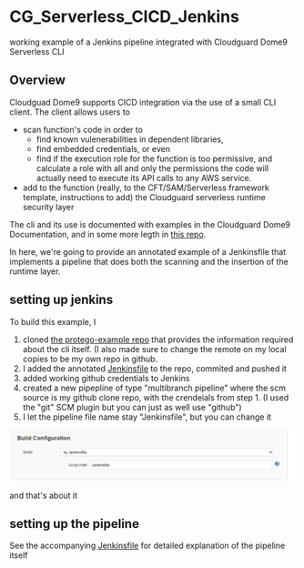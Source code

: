 # CG_Serverless_CICD_Jenkins
working example of a Jenkins pipeline integrated with Cloudguard Dome9 Serverless CLI

## Overview

Cloudguad Dome9 supports CICD integration via the use of a small CLI client. The client allows users to 
 * scan function's code  in order to 
     + find known vulenerabilities in dependent libraries, 
     + find embedded credentials, or even 
     + find if the execution role for the function is too permissive, and calculate a role with all and only the permissions the code will actually need to execute its API calls to any AWS service. 
 * add to the function (really, to the CFT/SAM/Serverless framework template, instructions to add) the Cloudguard serverless runtime security layer

The cli and its use is documented with examples in the Cloudguard Dome9 Documentation, and in some more legth in [this repo](https://github.com/dome9/protego-examples).

In here, we're going to provide an annotated example of a Jenkinsfile that implements a pipeline that does both the scanning and the insertion of the runtime layer.

## setting up jenkins

To build this example, I 
1) cloned [the protego-example repo](https://github.com/dome9/protego-examples) that provides the information required about the cli itself. (I also made sure to change the remote on my local copies to be my own repo in github.
2) I added the annotated [Jenkinsfile](/Jenkinsfile) to the repo, commited and pushed it
3) added working github credentials to Jenkins
4) created a new pipepline of type "multibranch pipeline" where the scm source is my github clone repo, with the crendeials from step 1. (I used the "git" SCM plugin but you can just as well use "github")
5) I let the pipeline file name stay "Jenkinsfile", but you can change it
   
![Alt setting up source](/Readmepics/pipelinesettings.JPG?raw=true "pipeline setup")

and that's about it



## setting up the pipeline
See the accompanying [Jenkinsfile](/Jenkinsfile) for detailed explanation of the pipeline itself
